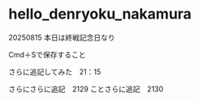 # hello_denryoku_nakamura
20250815
本日は終戦記念日なり

Cmd＋Sで保存すること

さらに追記してみた　21：15

さらにさらに追記　2129
ことさらに追記　2130
